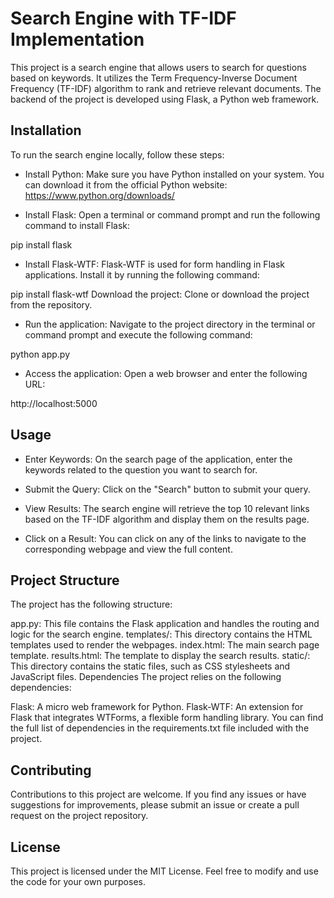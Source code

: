 # Search Engine with TF-IDF Implementation
This project is a search engine that allows users to search for questions based on keywords. It utilizes the Term Frequency-Inverse Document Frequency (TF-IDF) algorithm to rank and retrieve relevant documents. The backend of the project is developed using Flask, a Python web framework.

## Installation
To run the search engine locally, follow these steps:

* Install Python: Make sure you have Python installed on your system. You can download it from the official Python website: https://www.python.org/downloads/

* Install Flask: Open a terminal or command prompt and run the following command to install Flask:

pip install flask
* Install Flask-WTF: Flask-WTF is used for form handling in Flask applications. Install it by running the following command:

pip install flask-wtf
Download the project: Clone or download the project from the repository.

* Run the application: Navigate to the project directory in the terminal or command prompt and execute the following command:


python app.py
* Access the application: Open a web browser and enter the following URL:

http://localhost:5000

## Usage
* Enter Keywords: On the search page of the application, enter the keywords related to the question you want to search for.

* Submit the Query: Click on the "Search" button to submit your query.

* View Results: The search engine will retrieve the top 10 relevant links based on the TF-IDF algorithm and display them on the results page.

* Click on a Result: You can click on any of the links to navigate to the corresponding webpage and view the full content.

## Project Structure
The project has the following structure:

app.py: This file contains the Flask application and handles the routing and logic for the search engine.
templates/: This directory contains the HTML templates used to render the webpages.
index.html: The main search page template.
results.html: The template to display the search results.
static/: This directory contains the static files, such as CSS stylesheets and JavaScript files.
Dependencies
The project relies on the following dependencies:

Flask: A micro web framework for Python.
Flask-WTF: An extension for Flask that integrates WTForms, a flexible form handling library.
You can find the full list of dependencies in the requirements.txt file included with the project.

## Contributing
Contributions to this project are welcome. If you find any issues or have suggestions for improvements, please submit an issue or create a pull request on the project repository.

## License
This project is licensed under the MIT License. Feel free to modify and use the code for your own purposes.